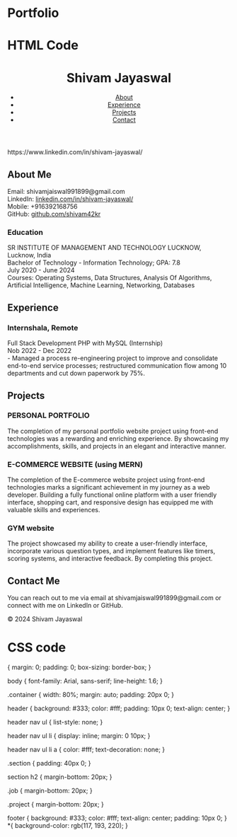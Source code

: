 # Portfolio
# HTML Code

<!DOCTYPE html>
<html lang="en">
<head>
<meta charset="UTF-8">
<meta name="viewport" content="width=device-width, initial-scale=1.0">
<title>Shivam Jayaswal - Portfolio</title>
<link rel="stylesheet" href="styles.css">
</head>
<body>

<header>
  <div class="container">
    <h1>Shivam Jayaswal</h1>
    <nav>
      <ul>
        <li><a href="#about">About</a></li>
        <li><a href="#experience">Experience</a></li>
        <li><a href="#projects">Projects</a></li>
        <li><a href="#contact">Contact</a></li>
      </ul>
    </nav>
  </div>
</header>
https://www.linkedin.com/in/shivam-jayaswal/
<section id="about" class="section">
  <div class="container">
    <h2>About Me</h2>
    <p>Email: shivamjaiswal991899@gmail.com <br>
    LinkedIn: <a href="https://www.linkedin.com/in/shivam-jayaswal/">linkedin.com/in/shivam-jayaswal/</a> <br>
    Mobile: +916392168756 <br>
    GitHub: <a href="https://github.com/shivam42kr">github.com/shivam42kr</a> </p>
    <h3>Education</h3>
    <p>SR INSTITUTE OF MANAGEMENT AND TECHNOLOGY LUCKNOW, Lucknow, India <br>
    Bachelor of Technology - Information Technology; GPA: 7.8 <br>
    July 2020 - June 2024 <br>
    Courses: Operating Systems, Data Structures, Analysis Of Algorithms, Artificial Intelligence, Machine Learning, Networking, Databases</p>
  </div>
</section>

<section id="experience" class="section">
  <div class="container">
    <h2>Experience</h2>
    <div class="job">
      <h3>Internshala, Remote</h3>
      <p>Full Stack Development PHP with MySQL (Internship) <br>
      Nob 2022 - Dec 2022 <br>
      - Managed a process re-engineering project to improve and consolidate end-to-end service processes; restructured communication flow among 10 departments and cut down paperwork by 75%.</p>
    </div>
  </div>
</section>

<section id="projects" class="section">
  <div class="container">
    <h2>Projects</h2>
    <div class="project">
      <h3>PERSONAL PORTFOLIO</h3>
      <p>The completion of my personal portfolio website project using front-end technologies was a rewarding and enriching experience. By showcasing my accomplishments, skills, and projects in an elegant and interactive manner.</p>
    </div>
    <div class="project">
      <h3>E-COMMERCE WEBSITE (using MERN)</h3>
      <p>The completion of the E-commerce website project using front-end technologies marks a significant achievement in my journey as a web developer. Building a fully functional online platform with a user friendly interface, shopping cart, and responsive design has equipped me with valuable skills and experiences.</p>
    </div>
    <div class="project">
      <h3>GYM website</h3>
      <p>The project showcased my ability to create a user-friendly interface, incorporate various question types, and implement features like timers, scoring systems, and interactive feedback. By completing this project.</p>
    </div>
  </div>
</section>

<section id="contact" class="section">
  <div class="container">
    <h2>Contact Me</h2>
    <p>You can reach out to me via email at shivamjaiswal991899@gmail.com or connect with me on LinkedIn or GitHub.</p>
  </div>
</section>

<footer>
  <div class="container">
    <p>&copy; 2024 Shivam Jayaswal</p>
  </div>
</footer>

<script src="script.js"></script>
</body>
</html>

# CSS code
 {
    margin: 0;
    padding: 0;
    box-sizing: border-box;
  }
  
  body {
    font-family: Arial, sans-serif;
    line-height: 1.6;
  }
  
  .container {
    width: 80%;
    margin: auto;
    padding: 20px 0;
  }
  
  header {
    background: #333;
    color: #fff;
    padding: 10px 0;
    text-align: center;
  }
  
  header nav ul {
    list-style: none;
  }
  
  header nav ul li {
    display: inline;
    margin: 0 10px;
  }
  
  header nav ul li a {
    color: #fff;
    text-decoration: none;
  }
  
  .section {
    padding: 40px 0;
  }
  
  section h2 {
    margin-bottom: 20px;
  }
  
  .job {
    margin-bottom: 20px;
  }
  
  .project {
    margin-bottom: 20px;
  }
  
  footer {
    background: #333;
    color: #fff;
    text-align: center;
    padding: 10px 0;
  }
  *{
    background-color: rgb(117, 193, 220);
  }
